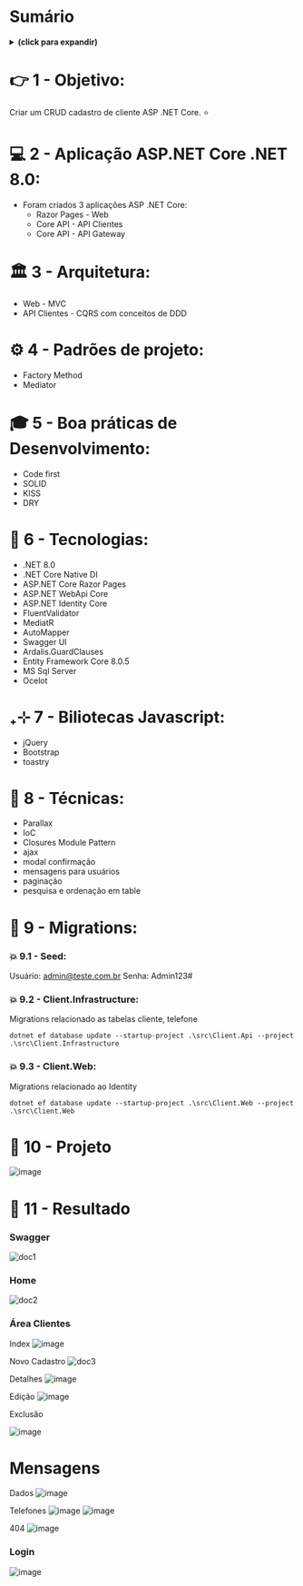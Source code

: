 # Sumário
<details>
<summary><b>(click para expandir)</b></summary>
<!-- MarkdownTOC -->

1. [Objetivo:](#obj)
2. [Aplicação ASP.NET Core .NET 8.0:](#appnet)
3. [Arquitetura:](#arquitetura)
4. [Padrões de projeto:](#padroesprojeto)
5. [Boa práticas de Desenvolvimento:](#boaspraticas)
6. [Tecnologias:](#tecnologias)
7. [Biliotecas Javascript:](#bibliotecas)
8. [Técnicas:](#tecnicas)
9. [Migrations:](#migrations)
   1. [9.1 Seed:](#seed)
   2. [9.2 Client.Infrastructure:](#infra)
   3. [9.3 Client.Web:](#web)
10. [Projeto:](#projeto)
11. [Resultado:](#resultado)
<!-- /MarkdownTOC -->
</details>


<a id="obj"></a>
# 👉 1 - Objetivo:
Criar um CRUD cadastro de cliente ASP .NET Core. ⭐

<a id="appnet"></a>
# 💻 2 - Aplicação ASP.NET Core .NET 8.0:
- Foram criados 3 aplicações ASP .NET Core:
  - Razor Pages - Web
  - Core API - API Clientes
  - Core API - API Gateway

<a id="arquitetura"></a>
# 🏛️ 3 - Arquitetura:
- Web - MVC
- API Clientes - CQRS com conceitos de DDD

<a id="padroesprojeto"></a>
# ⚙️ 4 - Padrões de projeto:
- Factory Method
- Mediator

<a id="boaspraticas"></a>
# 🎓 5 - Boa práticas de Desenvolvimento:
- Code first 
- SOLID
- KISS
- DRY

<a id="tecnologias"></a>
# 🤖 6 - Tecnologias:
- .NET 8.0
- .NET Core Native DI
- ASP.NET Core Razor Pages
- ASP.NET WebApi Core
- ASP.NET Identity Core
- FluentValidator
- MediatR
- AutoMapper
- Swagger UI
- Ardalis.GuardClauses
- Entity Framework Core 8.0.5
- MS Sql Server
- Ocelot

<a id="bibliotecas"></a>
# ₊⊹ 7 - Biliotecas Javascript:
- jQuery
- Bootstrap
- toastry

<a id="tecnicas"></a>
# 👀 8 - Técnicas:
- Parallax
- IoC
- Closures Module Pattern
- ajax
- modal confirmação
- mensagens para usuários
- paginação
- pesquisa e ordenação em table

<a id="migrations"></a>
# 🔎 9 - Migrations:

<a id="seed"></a>
### 💥 9.1 - Seed:
Usuário: admin@teste.com.br
Senha: Admin123#

<a id="infra"></a>
### 💥 9.2 - Client.Infrastructure:
Migrations relacionado as tabelas cliente, telefone

```dotnet ef database update --startup-project .\src\Client.Api --project .\src\Client.Infrastructure ```

<a id="web"></a>
### 💥 9.3 - Client.Web:
Migrations relacionado ao Identity

```dotnet ef database update --startup-project .\src\Client.Web --project .\src\Client.Web ```

<a id="projeto"></a>
# 🔨 10 - Projeto
![image](https://github.com/phillrog/grupo-colorado-desafio/assets/8622005/88204323-4476-4ee8-a9b6-8f88c5ffc865)

# 💎 11 - Resultado

### Swagger

![doc1](https://github.com/phillrog/grupo-colorado-desafio/assets/8622005/96ba93d2-66e8-4ca6-80b9-6f631dfb0c91)

### Home

![doc2](https://github.com/phillrog/grupo-colorado-desafio/assets/8622005/24b67584-ba7a-4a8d-99a3-6873c8741121)

### Área Clientes
Index 
![image](https://github.com/phillrog/grupo-colorado-desafio/assets/8622005/5aa133f3-0a23-4163-9954-8ed916d45250)

Novo Cadastro
![doc3](https://github.com/phillrog/grupo-colorado-desafio/assets/8622005/e073d333-7a02-4bcc-b973-876921654fff)


Detalhes
![image](https://github.com/phillrog/grupo-colorado-desafio/assets/8622005/ccef9f20-a1ec-460a-8219-f8ef49a23aea)

Edição
![image](https://github.com/phillrog/grupo-colorado-desafio/assets/8622005/8532b49f-411b-4eb6-93c0-51f9654936ce)

Exclusão

![image](https://github.com/phillrog/grupo-colorado-desafio/assets/8622005/5600d903-270b-47a7-ab16-87cd89e46a7d)

# Mensagens
Dados
![image](https://github.com/phillrog/grupo-colorado-desafio/assets/8622005/4b64fb44-c5f8-4544-b127-ab440a74ccc7)


Telefones
![image](https://github.com/phillrog/grupo-colorado-desafio/assets/8622005/98da6afb-0b9e-4165-a950-a8ee5a3a15be)
![image](https://github.com/phillrog/grupo-colorado-desafio/assets/8622005/03c03070-5e7e-46f0-bb4e-eb84cfe7ab80)

404
![image](https://github.com/phillrog/grupo-colorado-desafio/assets/8622005/25837c05-e15f-4ed6-b512-3c9b2ebced26)


### Login

![image](https://github.com/phillrog/grupo-colorado-desafio/assets/8622005/1792fa68-f9eb-46ae-a0dc-ec91a36feca6)



